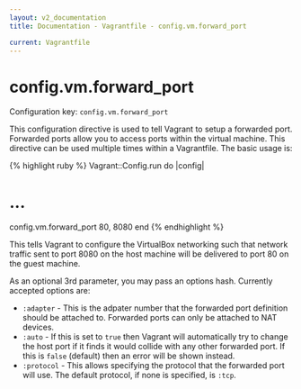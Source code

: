 ```yaml
---
layout: v2_documentation
title: Documentation - Vagrantfile - config.vm.forward_port

current: Vagrantfile
---
```

# config.vm.forward_port

Configuration key: `config.vm.forward_port`

This configuration directive is used to tell Vagrant to setup
a forwarded port. Forwarded ports allow you to access ports within
the virtual machine. This directive can be used multiple times within
a Vagrantfile. The basic usage is:

{% highlight ruby %}
Vagrant::Config.run do |config|
  # ...
  config.vm.forward_port 80, 8080
end
{% endhighlight %}

This tells Vagrant to configure the VirtualBox networking such that
network traffic sent to port 8080 on the host machine will be delivered
to port 80 on the guest machine.

As an optional 3rd parameter, you may pass an options hash. Currently
accepted options are:

* `:adapter` - This is the adpater number that the forwarded port
  definition should be attached to. Forwarded ports can only be attached
  to NAT devices.
* `:auto` - If this is set to `true` then Vagrant will automatically
  try to change the host port if it finds it would collide with any
  other forwarded port. If this is `false` (default) then an error
  will be shown instead.
* `:protocol` - This allows specifying the protocol that the forwarded port
  will use. The default protocol, if none is specified, is `:tcp`.

